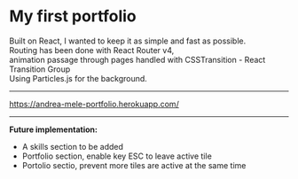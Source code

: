 # My first portfolio



Built on React, I wanted to keep it as simple and fast as possible. <br>
Routing has been done with React Router v4, <br>animation passage through pages handled with CSSTransition - React Transition Group <br>
Using Particles.js for the background.

<hr>

https://andrea-mele-portfolio.herokuapp.com/

<hr>

**Future implementation:** <br>
 * A skills section to be added 
 * Portfolio section, enable key ESC to leave active tile
 * Portolio sectio, prevent more tiles are active at the same time
 
